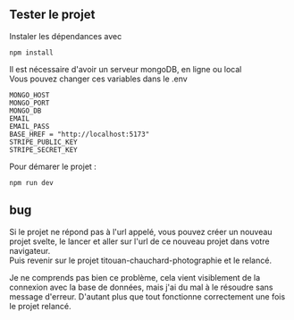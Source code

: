 ## Tester le projet

Instaler les dépendances avec 
```
npm install
```

Il est nécessaire d'avoir un serveur mongoDB, en ligne ou local  
Vous pouvez changer ces variables dans le .env 
```
MONGO_HOST
MONGO_PORT
MONGO_DB 
EMAIL 
EMAIL_PASS 
BASE_HREF = "http://localhost:5173"
STRIPE_PUBLIC_KEY 
STRIPE_SECRET_KEY 
```

Pour démarer le projet : 
```
npm run dev
```

## bug 
Si le projet ne répond pas à l'url appelé, vous pouvez créer un nouveau projet svelte, le lancer et aller sur l'url de ce nouveau projet dans votre navigateur.  
Puis revenir sur le projet titouan-chauchard-photographie et le relancé.  

Je ne comprends pas bien ce problème, cela vient visiblement de la connexion avec la base de données, mais j'ai du mal à le résoudre sans message d'erreur. 
D'autant plus que tout fonctionne correctement une fois le projet relancé. 
